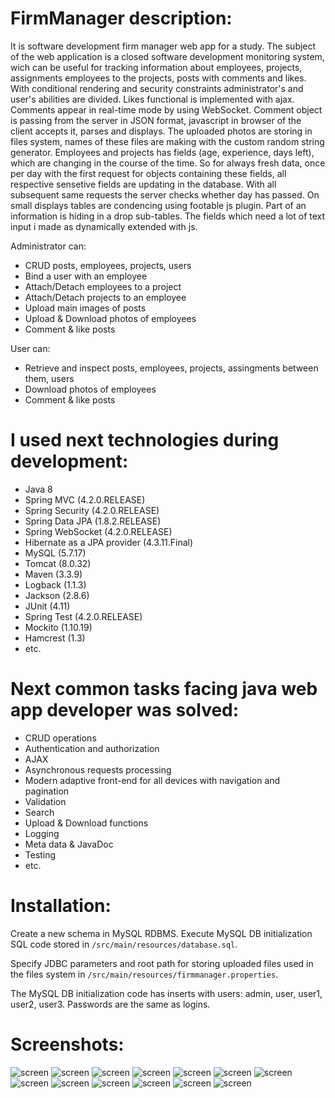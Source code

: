 # FirmManager description:
It is software development firm manager web app for a study. The subject of the web application is a closed software development monitoring system, wich can be useful for 
tracking information about employees, projects, assignments employees to the projects, posts with comments and likes. 
With conditional rendering and security constraints administrator's and user's abilities are divided. 
Likes functional is implemented with ajax. Comments appear in real-time mode by using WebSocket. 
Comment object is passing from the server in JSON format, javascript in browser of the client accepts it, 
parses and displays. The uploaded photos are storing in files system, names of these files are making 
with the custom random string generator. Employees and projects has fields (age, experience, days left), 
which are changing in the course of the time. So for always fresh data, once per day with the first request for objects 
containing these fields, all respective sensetive fields are updating in the database. With all subsequent same requests 
the server checks whether day has passed. On small displays tables are condencing using footable js plugin. 
Part of an information is hiding in a drop sub-tables. The fields which need a lot of text input i 
made as dynamically extended with js.

Administrator can:
- CRUD posts, employees, projects, users
- Bind a user with an employee
- Attach/Detach employees to a project
- Attach/Detach projects to an employee
- Upload main images of posts
- Upload & Download photos of employees
- Comment & like posts

User can:
- Retrieve and inspect posts, employees, projects, assingments between them, users
- Download photos of employees
- Comment & like posts

# I used next technologies during development:
- Java 8
- Spring MVC (4.2.0.RELEASE)
- Spring Security (4.2.0.RELEASE)
- Spring Data JPA (1.8.2.RELEASE)
- Spring WebSocket (4.2.0.RELEASE)
- Hibernate as a JPA provider (4.3.11.Final)
- MySQL (5.7.17)
- Tomcat (8.0.32)
- Maven (3.3.9)
- Logback (1.1.3)
- Jackson (2.8.6)
- JUnit (4.11)
- Spring Test (4.2.0.RELEASE)
- Mockito (1.10.19)
- Hamcrest (1.3)
- etc.
   
# Next common tasks facing java web app developer was solved:
- CRUD operations
- Authentication and authorization
- AJAX
- Asynchronous requests processing
- Modern adaptive front-end for all devices with navigation and pagination
- Validation
- Search
- Upload & Download functions
- Logging
- Meta data & JavaDoc
- Testing
- etc.

# Installation:

Create a new schema in MySQL RDBMS. Execute MySQL DB initialization SQL code stored in `/src/main/resources/database.sql`.

Specify JDBC parameters and root path for storing uploaded files used in the files system in 
`/src/main/resources/firmmanager.properties`.

The MySQL DB initialization code has inserts with users: admin, user, user1, user2, user3. Passwords are the same as logins.


# Screenshots:
![screen](https://pp.userapi.com/c639717/v639717440/136ac/n2C4ZzBXmec.jpg)
![screen](https://pp.userapi.com/c639717/v639717440/135d7/4V2boJfr4lg.jpg)
![screen](https://pp.userapi.com/c639717/v639717440/135c3/ZEkJ0UjB0_M.jpg)
![screen](https://pp.userapi.com/c639717/v639717440/13609/hq_dFvi9NuQ.jpg)
![screen](https://pp.userapi.com/c639717/v639717440/13613/T0wTKA-vH2Y.jpg)
![screen](https://pp.userapi.com/c639717/v639717440/13627/XH0Mp_EUB3M.jpg)
![screen](https://pp.userapi.com/c639717/v639717440/1364d/RP1S5hqSfA0.jpg)
![screen](https://pp.userapi.com/c639717/v639717440/136b3/PLfRpOrL9yU.jpg)
![screen](https://pp.userapi.com/c639717/v639717440/136cf/TPPywfdSfUc.jpg)
![screen](https://pp.userapi.com/c639717/v639717440/136c1/QBmtdbKPxNg.jpg)
![screen](https://pp.userapi.com/c639717/v639717440/13931/NxoJv-b4yoA.jpg)
![screen](https://pp.userapi.com/c639717/v639717440/138f4/cIMiWaG7ivk.jpg)
![screen](https://pp.userapi.com/c639717/v639717440/138fb/Ts5naZgozx4.jpg)







